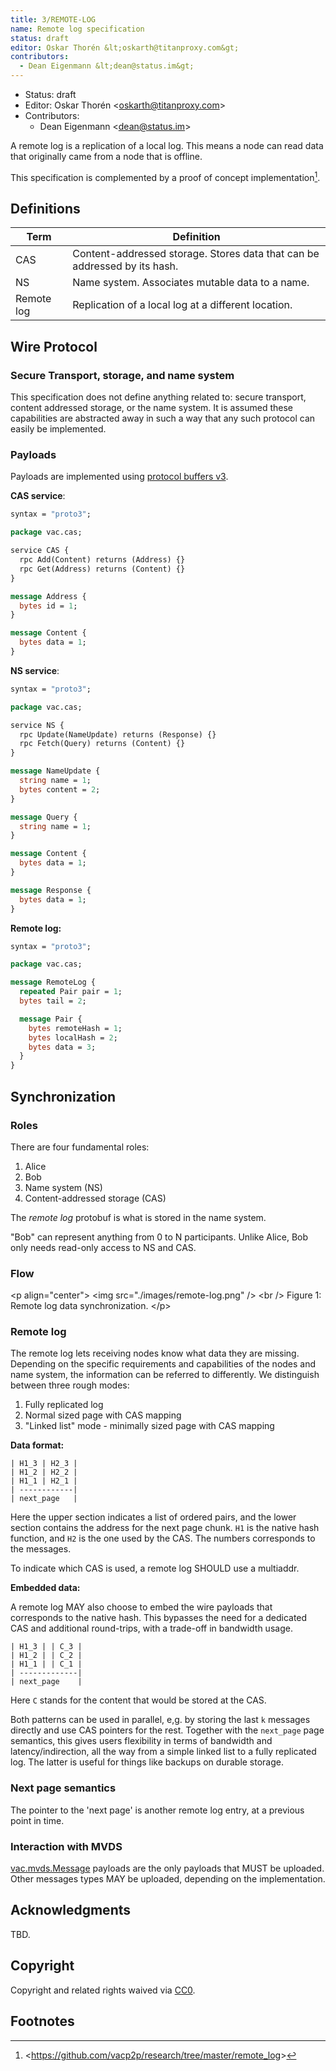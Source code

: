 ```yaml
---
title: 3/REMOTE-LOG
name: Remote log specification
status: draft
editor: Oskar Thorén &lt;oskarth@titanproxy.com&gt;
contributors:
  - Dean Eigenmann &lt;dean@status.im&gt;
---
```

- Status: draft
- Editor: Oskar Thorén &lt;oskarth@titanproxy.com&gt;
- Contributors:
  - Dean Eigenmann &lt;dean@status.im&gt;
  

A remote log is a replication of a local log. This means a node can read data that originally came from a node that is offline.

This specification is complemented by a proof of concept implementation[^1].

## Definitions

| Term        | Definition                                                                                   |
| ----------- | --------------------------------------------------------------------------------------       |
| CAS         | Content-addressed storage. Stores data that can be addressed by its hash.                    |
| NS          | Name system. Associates mutable data to a name.                                              |
| Remote log  | Replication of a local log at a different location.                                          |

## Wire Protocol

### Secure Transport, storage, and name system

This specification does not define anything related to: secure transport,
content addressed storage, or the name system. It is assumed these capabilities
are abstracted away in such a way that any such protocol can easily be
implemented.


<!-- TODO: Elaborate on properties required here. -->


### Payloads

Payloads are implemented using [protocol buffers v3](https://developers.google.com/protocol-buffers/).

**CAS service**:

```protobuf
syntax = "proto3";

package vac.cas;

service CAS {
  rpc Add(Content) returns (Address) {}
  rpc Get(Address) returns (Content) {}
}

message Address {
  bytes id = 1;
}

message Content {
  bytes data = 1;
}
```


<!-- XXX/TODO: Can we get rid of the id/data complication and just use bytes? -->


**NS service**:

```protobuf
syntax = "proto3";

package vac.cas;

service NS {
  rpc Update(NameUpdate) returns (Response) {}
  rpc Fetch(Query) returns (Content) {}
}

message NameUpdate {
  string name = 1;
  bytes content = 2;
}

message Query {
  string name = 1;
}

message Content {
  bytes data = 1;
}

message Response {
  bytes data = 1;
}
```


<!-- XXX: Response and data type a bit weird, Ok/Err enum? -->


<!-- TODO: Do we want NameInit here? -->


**Remote log:**

```protobuf
syntax = "proto3";

package vac.cas;

message RemoteLog {
  repeated Pair pair = 1;
  bytes tail = 2;

  message Pair {
    bytes remoteHash = 1;
    bytes localHash = 2;
    bytes data = 3;
  }
}
```


<!-- TODO: Better name for Pair, Mapping? -->



<!-- TODO: Consider making more useful in conjunction with metadata field. It makes sense to explicitly list what sequence a message is &lt;local hash, remote hash, data, seqid&gt; this way I can easily sync a messages prior or after a specific number. To enable this to be dynamic it might make sense to add page info so that I am aware which page I can find seqid on -->


## Synchronization

### Roles

There are four fundamental roles:

1. Alice
2. Bob
2. Name system (NS)
3. Content-addressed storage (CAS)

The *remote log* protobuf is what is stored in the name system.

"Bob" can represent anything from 0 to N participants. Unlike Alice, Bob only needs read-only access to NS and CAS.


<!-- TODO: Document random node as remote log -->


<!-- TODO: Document how to find initial remote log (e.g. per sync contexts -->


### Flow


<!-- diagram -->


&lt;p align="center"&gt;
    &lt;img src="./images/remote-log.png" /&gt;
    &lt;br /&gt;
    Figure 1: Remote log data synchronization.
&lt;/p&gt;


<!-- Document the flow wrt operations -->


### Remote log

The remote log lets receiving nodes know what data they are missing. Depending
on the specific requirements and capabilities of the nodes and name system, the
information can be referred to differently. We distinguish between three rough
modes:

1. Fully replicated log
2. Normal sized page with CAS mapping
3. "Linked list" mode - minimally sized page with CAS mapping

**Data format:**

```
| H1_3 | H2_3 |
| H1_2 | H2_2 |
| H1_1 | H2_1 |
| ------------|
| next_page   |
```

Here the upper section indicates a list of ordered pairs, and the lower section
contains the address for the next page chunk. `H1` is the native hash function,
and `H2` is the one used by the CAS. The numbers corresponds to the messages.

To indicate which CAS is used, a remote log SHOULD use a multiaddr.

**Embedded data:**

A remote log MAY also choose to embed the wire payloads that corresponds to the
native hash. This bypasses the need for a dedicated CAS and additional
round-trips, with a trade-off in bandwidth usage.

```
| H1_3 | | C_3 |
| H1_2 | | C_2 |
| H1_1 | | C_1 |
| -------------|
| next_page    |
```

Here `C` stands for the content that would be stored at the CAS.

Both patterns can be used in parallel, e,g. by storing the last `k` messages
directly and use CAS pointers for the rest. Together with the `next_page` page
semantics, this gives users flexibility in terms of bandwidth and
latency/indirection, all the way from a simple linked list to a fully replicated
log. The latter is useful for things like backups on durable storage.

### Next page semantics

The pointer to the 'next page' is another remote log entry, at a previous point
in time.


<!-- TODO: Determine requirement re overlapping, adjacent, and/or missing entries -->



<!-- TODO: Document message ordering append only requirements -->


### Interaction with MVDS

[vac.mvds.Message](../2/mvds#payloads) payloads are the only payloads that MUST be uploaded. Other messages types MAY be uploaded, depending on the implementation.

## Acknowledgments

TBD.

## Copyright

Copyright and related rights waived via [CC0](https://creativecommons.org/publicdomain/zero/1.0/).

## Footnotes

[^1]:  &lt;https://github.com/vacp2p/research/tree/master/remote_log&gt;
